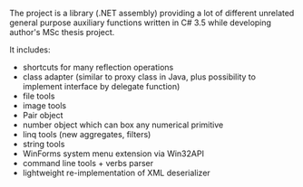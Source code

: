 The project is a library (.NET assembly) providing a lot of different unrelated general purpose auxiliary functions written in C# 3.5 while developing author's MSc thesis project.

It includes:

* shortcuts for many reflection operations
* class adapter (similar to proxy class in Java, plus possibility to implement interface by delegate function)
* file tools
* image tools
* Pair object
* number object which can box any numerical primitive
* linq tools (new aggregates, filters)
* string tools
* WinForms system menu extension via Win32API
* command line tools + verbs parser
* lightweight re-implementation of XML deserializer
